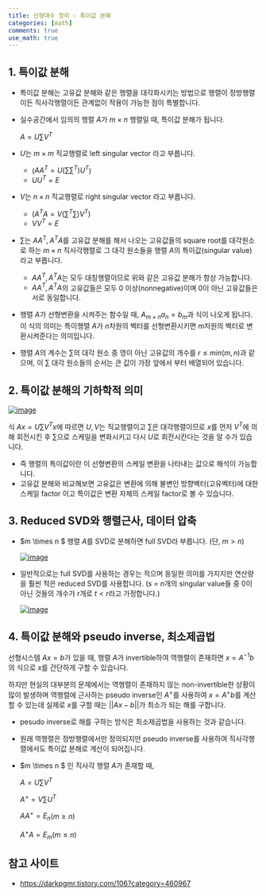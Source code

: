 ```yaml
---
title: 선형대수 정리 - 특이값 분해
categories: [math]
comments: true
use_math: true
---
```




## 1. 특이값 분해

- 특이값 분해는 고유값 분해와 같은 행렬을 대각화시키는 방법으로 행렬이 정방행렬이든 직사각행렬이든 관계없이 적용이 가능한 점이 특별합니다.

- 실수공간에서 임의의 행렬 $A$​가 $m \times n$​ 행렬일 때, 특이값 분해가 됩니다.

  $A = U\sum V^T$

- $U$는 $m \times m$ 직교행렬로 left singular vector 라고 부릅니다.       

  - ($AA^T = U(\sum\sum^T)U^T$​)
  - $UU^T = E$

- $V$는 $n \times n$ 직교행렬로 right singular vector 라고 부릅니다.          

  - ($A^TA = V(\sum^T\sum)V^T$)
  - $VV^T = E$

- $\sum$는  $AA^T, A^TA$를 고유값 분해를 해서 나오는 고유값들의 square root를 대각원소로 하는 $m \times n$ 직사각행렬로 그 대각 원소들을 행렬 $A$의 특이값(singular value)라고 부릅니다.

  - $AA^T, A^TA$는 모두 대칭행렬이므로 위와 같은 고유값 분해가 항상 가능합니다.
  - $AA^T, A^TA$의 고유값들은 모두 0 이상(nonnegative)이며 0이 아닌 고유값들은 서로 동일합니다.

- 행렬 $A$​가 선형변환을 시켜주는 함수일 때, $A_{m\times n}a_n = b_m$​ 과 식이 나오게 됩니다. 이 식의 의미는 특이행렬 $A$가 $n$차원의 벡터를 선형변환시키면  $m$차원의 벡터로 변환시켜준다는 의미입니다.
- 행렬 $A$​의 계수는 $\sum$​​의 대각 원소 중 영이 아닌 고유값의 개수를 $r \leq min (m,n)$​​과 같으며,  이 $\sum$ 대각 원소들의 순서는 큰 값이 가장 앞에서 부터 배열되어 있습니다.



## 2. 특이값 분해의 기하학적 의미

[![image](https://user-images.githubusercontent.com/51338268/144754973-1f4133bd-2886-46c8-ac6f-3b3c3596e6bb.png)](https://en.wikipedia.org/wiki/Singular_value_decomposition)

식 $Ax = U\sum V^{T}x$에 따르면 $U, V$는 직교행렬이고 $\sum$은 대각행렬이므로  $x$를  먼저 $V^T$에 의해 회전시킨 후 $\sum$으로 스케일을 변화시키고 다시 $U$로 회전시칸다는 것을 알 수가 있습니다.

- 즉 행렬의 특이값이란 이 선형변환의 스케일 변환을 나타내는 값으로 해석이 가능합니다.
- 고유값 분해와 비교해보면 고유값은 변환에 의해 불변인 방향벡터(고유벡터)에 대한 스케일 factor 이고 특이값은 변환 자체의 스케일 factor로 볼 수 있습니다.



## 3. Reduced SVD와 행렬근사, 데이터 압축

- $m \times n $ 행렬 $A$를 SVD로 분해하면 full SVD라 부릅니다. (단, $m > n$)

  [![image](https://user-images.githubusercontent.com/51338268/144755219-2b3fe37e-18ed-41e7-9dfa-ac42f9770655.png)](https://darkpgmr.tistory.com/106?category=460967)

- 일반적으로는 full SVD를 사용하는 경우는 적으며 동일한 의미를 가지지만 연산량을 훨씬 적은 reduced SVD를 사용합니다. ($s$ = $n$개의 singular value들 중 0이 아닌 것들의 개수가 r개로 $t < r$라고 가정합니다.)

  [![image](https://user-images.githubusercontent.com/51338268/144755305-c899f99f-8c86-472b-9eb7-1eea900af905.png)](https://darkpgmr.tistory.com/106?category=460967)



## 4. 특이값 분해와 pseudo inverse, 최소제곱법

선형시스템 $Ax = b$가 있을 때, 행렬 $A$가 invertible하여 역행렬이 존재하면 $x = A^{-1}b$의 식으로 $x$를 간단하게 구할 수 있습니다.

하지만 현실의 대부분의 문제에서는 역행렬이 존재하지 않는 non-invertible한 상황이 많이 발생하며 역행렬에 근사하는 pseudo inverse인 $A^+$를 사용하여 $x = A^+b$를 계산할 수 있는데 실제로 $x$를 구할 때는 $\vert \vert Ax - b \vert \vert$가 최소가 되는 해를 구합니다.

- pesudo inverse로 해를 구하는 방식은 최소제곱법을 사용하는 것과 같습니다.

- 원래 역행렬은 정방행렬에서만 정의되지만 pseudo inverse를 사용하여 직사각행렬에서도 특이값 분해로 계산이 되어집니다.

- $m \times n $ 인 직사각 행렬 $A$가 존재할 때,

  $A = U\sum V^{T}$​

  $A^+ = V\sum U^{T}$

  $AA^+ = E_n$​      $(m \geq n)$​​​

  $A^+A = E_m$​     $(m \leq n)$​



## 참고 사이트

- https://darkpgmr.tistory.com/106?category=460967
